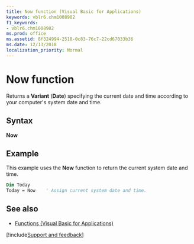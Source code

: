 ```yaml
---
title: Now function (Visual Basic for Applications)
keywords: vblr6.chm1008982
f1_keywords:
- vblr6.chm1008982
ms.prod: office
ms.assetid: 8f324994-2518-0c83-76c7-22cd67033b36
ms.date: 12/13/2018
localization_priority: Normal
---
```



# Now function

Returns a **Variant** (**Date**) specifying the current date and time according to your computer's system date and time.

## Syntax

**Now**

## Example

This example uses the **Now** function to return the current system date and time.

```vb
Dim Today
Today = Now    ' Assign current system date and time.

```

## See also

- [Functions (Visual Basic for Applications)](../functions-visual-basic-for-applications.md)

[!include[Support and feedback](~/includes/feedback-boilerplate.md)]
